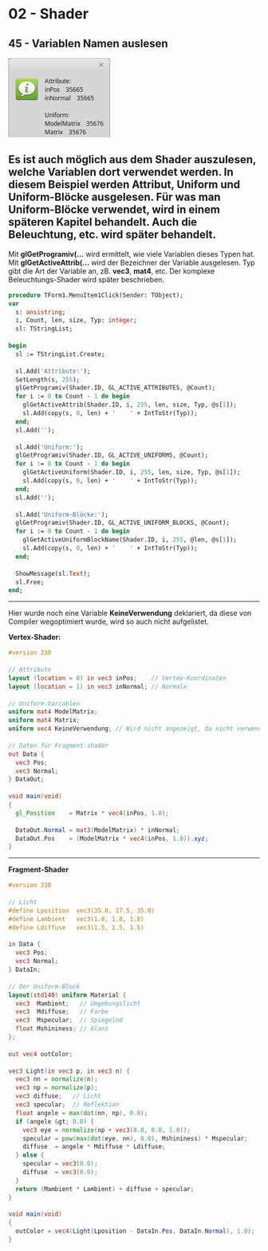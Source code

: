 # 02 - Shader
## 45 - Variablen Namen auslesen

![image.png](image.png)

Es ist auch möglich aus dem <b>Shader auszulesen</b>, welche Variablen dort verwendet werden.
In diesem Beispiel werden <b>Attribut</b>, <b>Uniform</b> und <b>Uniform-Blöcke</b> ausgelesen.
Für was man <b>Uniform-Blöcke</b> verwendet, wird in einem späteren Kapitel behandelt.
Auch die Beleuchtung, etc. wird später behandelt.
---
Mit <b>glGetProgramiv(...</b> wird ermittelt, wie viele Variablen dieses Typen hat.
Mit <b>glGetActiveAttrib(...</b> wird der Bezeichner der Variable ausgelesen. Typ gibt die Art der Variable an, zB. <b>vec3</b>, <b>mat4</b>, etc.
Der komplexe Beleuchtungs-Shader wird später beschrieben.

```pascal
procedure TForm1.MenuItem1Click(Sender: TObject);
var
  s: ansistring;
  i, Count, len, size, Typ: integer;
  sl: TStringList;

begin
  sl := TStringList.Create;

  sl.Add('Attribute:');
  SetLength(s, 255);
  glGetProgramiv(Shader.ID, GL_ACTIVE_ATTRIBUTES, @Count);
  for i := 0 to Count - 1 do begin
    glGetActiveAttrib(Shader.ID, i, 255, len, size, Typ, @s[1]);
    sl.Add(copy(s, 0, len) + '    ' + IntToStr(Typ));
  end;
  sl.Add('');

  sl.Add('Uniform:');
  glGetProgramiv(Shader.ID, GL_ACTIVE_UNIFORMS, @Count);
  for i := 0 to Count - 1 do begin
    glGetActiveUniform(Shader.ID, i, 255, len, size, Typ, @s[1]);
    sl.Add(copy(s, 0, len) + '    ' + IntToStr(Typ));
  end;
  sl.Add('');

  sl.Add('Uniform-Blöcke:');
  glGetProgramiv(Shader.ID, GL_ACTIVE_UNIFORM_BLOCKS, @Count);
  for i := 0 to Count - 1 do begin
    glGetActiveUniformBlockName(Shader.ID, i, 255, @len, @s[1]);
    sl.Add(copy(s, 0, len) + '    ' + IntToStr(Typ));
  end;

  ShowMessage(sl.Text);
  sl.Free;
end;
```

---
Hier wurde noch eine Variable <b>KeineVerwendung</b> deklariert, da diese von Compiler wegoptimiert wurde, wird so auch nicht aufgelistet.

<b>Vertex-Shader:</b>

```glsl
#version 330

// Attribute
layout (location = 0) in vec3 inPos;    // Vertex-Koordinaten
layout (location = 1) in vec3 inNormal; // Normale

// Uniform-Variablen
uniform mat4 ModelMatrix;
uniform mat4 Matrix;
uniform vec4 KeineVerwendung; // Wird nicht angezeigt, da nicht verwendet.

// Daten für Fragment-shader
out Data {
  vec3 Pos;
  vec3 Normal;
} DataOut;

void main(void)
{
  gl_Position    = Matrix * vec4(inPos, 1.0);

  DataOut.Normal = mat3(ModelMatrix) * inNormal;
  DataOut.Pos    = (ModelMatrix * vec4(inPos, 1.0)).xyz;
}

```

---
<b>Fragment-Shader</b>

```glsl
#version 330

// Licht
#define Lposition  vec3(35.0, 17.5, 35.0)
#define Lambient   vec3(1.8, 1.8, 1.8)
#define Ldiffuse   vec3(1.5, 1.5, 1.5)

in Data {
  vec3 Pos;
  vec3 Normal;
} DataIn;

// Der Uniform-Block
layout(std140) uniform Material {
  vec3  Mambient;   // Umgebungslicht
  vec3  Mdiffuse;   // Farbe
  vec3  Mspecular;  // Spiegelnd
  float Mshininess; // Glanz
};

out vec4 outColor;

vec3 Light(in vec3 p, in vec3 n) {
  vec3 nn = normalize(n);
  vec3 np = normalize(p);
  vec3 diffuse;   // Licht
  vec3 specular;  // Reflektion
  float angele = max(dot(nn, np), 0.0);
  if (angele &gt; 0.0) {
    vec3 eye = normalize(np + vec3(0.0, 0.0, 1.0));
    specular = pow(max(dot(eye, nn), 0.0), Mshininess) * Mspecular;
    diffuse  = angele * Mdiffuse * Ldiffuse;
  } else {
    specular = vec3(0.0);
    diffuse  = vec3(0.0);
  }
  return (Mambient * Lambient) + diffuse + specular;
}

void main(void)
{
  outColor = vec4(Light(Lposition - DataIn.Pos, DataIn.Normal), 1.0);
}


```


